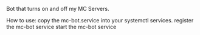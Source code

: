 Bot that turns on and off my MC Servers.

How to use:
copy the mc-bot.service into your systemctl services.
register the mc-bot service
start the mc-bot service

